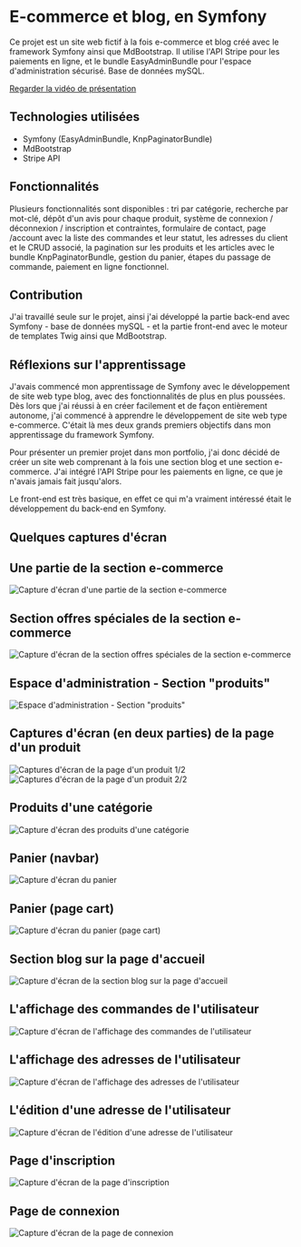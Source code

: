 # E-commerce et blog, en Symfony

Ce projet est un site web fictif à la fois e-commerce et blog créé avec le framework Symfony ainsi que MdBootstrap.
Il utilise l'API Stripe pour les paiements en ligne, et le bundle EasyAdminBundle pour l'espace d'administration sécurisé.
Base de données mySQL.

[Regarder la vidéo de présentation](https://youtu.be/KDVPxCWZLr0)

## Technologies utilisées
- Symfony (EasyAdminBundle, KnpPaginatorBundle)
- MdBootstrap
- Stripe API

## Fonctionnalités
Plusieurs fonctionnalités sont disponibles : tri par catégorie, recherche par mot-clé, dépôt d'un avis pour chaque produit,
système de connexion / déconnexion / inscription et contraintes, formulaire de contact, page /account avec la liste des commandes et leur statut,
les adresses du client et le CRUD associé, la pagination sur les produits et les articles avec le bundle KnpPaginatorBundle,
gestion du panier, étapes du passage de commande, paiement en ligne fonctionnel.

## Contribution
J'ai travaillé seule sur le projet, ainsi j'ai développé la partie back-end avec Symfony - base de données mySQL - et la partie
front-end avec le moteur de templates Twig ainsi que MdBootstrap.

## Réflexions sur l'apprentissage
J'avais commencé mon apprentissage de Symfony avec le développement de site web type blog, avec des fonctionnalités de plus en plus poussées.
Dès lors que j'ai réussi à en créer facilement et de façon entièrement autonome, j'ai commencé à apprendre le développement de site web type e-commerce.
C'était là mes deux grands premiers objectifs dans mon apprentissage du framework Symfony.

Pour présenter un premier projet dans mon portfolio, j'ai donc décidé de créer un site web comprenant à la fois une section blog et une section e-commerce.
J'ai intégré l'API Stripe pour les paiements en ligne, ce que je n'avais jamais fait jusqu'alors.

Le front-end est très basique, en effet ce qui m'a vraiment intéressé était le développement du back-end en Symfony.

## Quelques captures d'écran
## Une partie de la section e-commerce

![Capture d'écran d'une partie de la section e-commerce](https://i.imgur.com/qqZhxCG.png)

## Section offres spéciales de la section e-commerce

![Capture d'écran de la section offres spéciales de la section e-commerce](https://i.imgur.com/pEgxx8r.png)

## Espace d'administration - Section "produits"

![Espace d'administration - Section "produits"](https://i.imgur.com/Lm7xcf1.png)

## Captures d'écran (en deux parties) de la page d'un produit
![Captures d'écran de la page d'un produit 1/2](https://i.imgur.com/0AtxlBC.png)
![Captures d'écran de la page d'un produit 2/2](https://i.imgur.com/UYeNGCe.png)

## Produits d'une catégorie

![Capture d'écran des produits d'une catégorie](https://i.imgur.com/FUTJnQ0.png)

## Panier (navbar)

![Capture d'écran du panier](https://i.imgur.com/r8w3hWO.png)

## Panier (page cart)

![Capture d'écran du panier (page cart)](https://i.imgur.com/3bLXeK3.png)

## Section blog sur la page d'accueil

![Capture d'écran de la section blog sur la page d'accueil](https://i.imgur.com/hCQOkCo.png)

## L'affichage des commandes de l'utilisateur

![Capture d'écran de l'affichage des commandes de l'utilisateur](https://i.imgur.com/2KHFKlz.png)

## L'affichage des adresses de l'utilisateur

![Capture d'écran de l'affichage des adresses de l'utilisateur](https://i.imgur.com/lVoYzxq.png)

## L'édition d'une adresse de l'utilisateur

![Capture d'écran de l'édition d'une adresse de l'utilisateur](https://i.imgur.com/X5ZmUA1.png)

## Page d'inscription

![Capture d'écran de la page d'inscription](https://i.imgur.com/1RR7TeB.png)

## Page de connexion

![Capture d'écran de la page de connexion](https://i.imgur.com/rfxmJSF.png)

